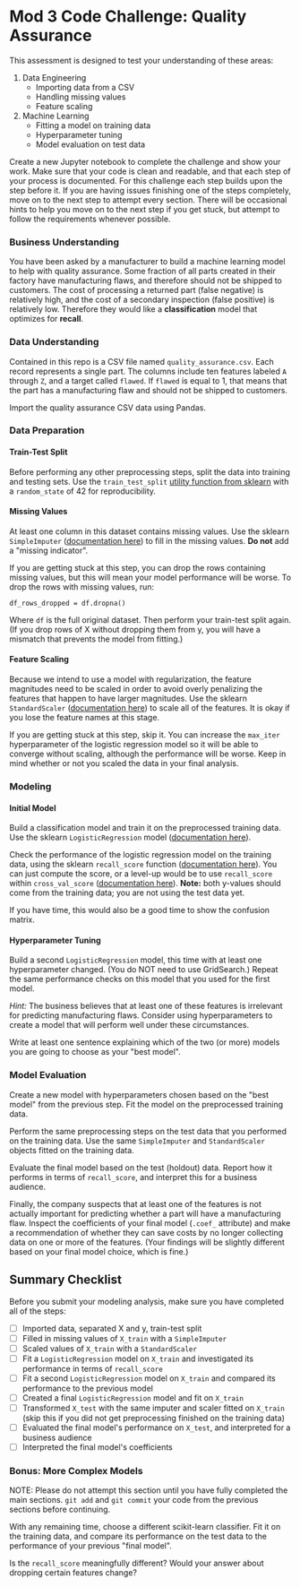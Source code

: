 # Mod 3 Code Challenge: Quality Assurance

This assessment is designed to test your understanding of these areas:

1. Data Engineering
    - Importing data from a CSV
    - Handling missing values
    - Feature scaling
2. Machine Learning
    - Fitting a model on training data
    - Hyperparameter tuning
    - Model evaluation on test data

Create a new Jupyter notebook to complete the challenge and show your work. Make sure that your code is clean and readable, and that each step of your process is documented. For this challenge each step builds upon the step before it. If you are having issues finishing one of the steps completely, move on to the next step to attempt every section.  There will be occasional hints to help you move on to the next step if you get stuck, but attempt to follow the requirements whenever possible.

### Business Understanding

You have been asked by a manufacturer to build a machine learning model to help with quality assurance.  Some fraction of all parts created in their factory have manufacturing flaws, and therefore should not be shipped to customers.  The cost of processing a returned part (false negative) is relatively high, and the cost of a secondary inspection (false positive) is relatively low.  Therefore they would like a **classification** model that optimizes for **recall**.

### Data Understanding

Contained in this repo is a CSV file named `quality_assurance.csv`.  Each record represents a single part.  The columns include ten features labeled `A` through `Z`, and a target called `flawed`.  If `flawed` is equal to 1, that means that the part has a manufacturing flaw and should not be shipped to customers.

Import the quality assurance CSV data using Pandas.

### Data Preparation

#### Train-Test Split

Before performing any other preprocessing steps, split the data into training and testing sets.  Use the `train_test_split` [utility function from sklearn](https://scikit-learn.org/stable/modules/generated/sklearn.model_selection.train_test_split.html) with a `random_state` of 42 for reproducibility.

#### Missing Values

At least one column in this dataset contains missing values.  Use the sklearn `SimpleImputer` ([documentation here](https://scikit-learn.org/stable/modules/generated/sklearn.impute.SimpleImputer.html)) to fill in the missing values.  **Do not** add a "missing indicator".

If you are getting stuck at this step, you can drop the rows containing missing values, but this will mean your model performance will be worse.  To drop the rows with missing values, run:

```
df_rows_dropped = df.dropna()
```

Where `df` is the full original dataset.  Then perform your train-test split again.  (If you drop rows of X without dropping them from y, you will have a mismatch that prevents the model from fitting.)

#### Feature Scaling

Because we intend to use a model with regularization, the feature magnitudes need to be scaled in order to avoid overly penalizing the features that happen to have larger magnitudes.  Use the sklearn `StandardScaler` ([documentation here](https://scikit-learn.org/stable/modules/generated/sklearn.preprocessing.StandardScaler.html)) to scale all of the features.  It is okay if you lose the feature names at this stage.

If you are getting stuck at this step, skip it.  You can increase the `max_iter` hyperparameter of the logistic regression model so it will be able to converge without scaling, although the performance will be worse.  Keep in mind whether or not you scaled the data in your final analysis.

### Modeling

#### Initial Model

Build a classification model and train it on the preprocessed training data. Use the sklearn `LogisticRegression` model ([documentation here](https://scikit-learn.org/stable/modules/generated/sklearn.linear_model.LogisticRegression.html)).

Check the performance of the logistic regression model on the training data, using the sklearn `recall_score` function ([documentation here](https://scikit-learn.org/stable/modules/generated/sklearn.metrics.recall_score.html)).  You can just compute the score, or a level-up would be to use `recall_score` within `cross_val_score` ([documentation here](https://scikit-learn.org/stable/modules/generated/sklearn.model_selection.cross_val_score.html)).  **Note:** both y-values should come from the training data; you are not using the test data yet.

If you have time, this would also be a good time to show the confusion matrix.

#### Hyperparameter Tuning

Build a second `LogisticRegression` model, this time with at least one hyperparameter changed.  (You do NOT need to use GridSearch.) Repeat the same performance checks on this model that you used for the first model.

_Hint:_ The business believes that at least one of these features is irrelevant for predicting manufacturing flaws.  Consider using hyperparameters to create a model that will perform well under these circumstances.

Write at least one sentence explaining which of the two (or more) models you are going to choose as your "best model".

### Model Evaluation

Create a new model with hyperparameters chosen based on the "best model" from the previous step.  Fit the model on the preprocessed training data.

Perform the same preprocessing steps on the test data that you performed on the training data.  Use the same `SimpleImputer` and `StandardScaler` objects fitted on the training data.

Evaluate the final model based on the test (holdout) data.  Report how it performs in terms of `recall_score`, and interpret this for a business audience.

Finally, the company suspects that at least one of the features is not actually important for predicting whether a part will have a manufacturing flaw.  Inspect the coefficients of your final model (`.coef_` attribute) and make a recommendation of whether they can save costs by no longer collecting data on one or more of the features.  (Your findings will be slightly different based on your final model choice, which is fine.)

## Summary Checklist

Before you submit your modeling analysis, make sure you have completed all of the steps:

 - [ ] Imported data, separated X and y, train-test split
 - [ ] Filled in missing values of `X_train` with a `SimpleImputer`
 - [ ] Scaled values of `X_train` with a `StandardScaler`
 - [ ] Fit a `LogisticRegression` model on `X_train` and investigated its performance in terms of `recall_score`
 - [ ] Fit a second `LogisticRegression` model on `X_train` and compared its performance to the previous model
 - [ ] Created a final `LogisticRegression` model and fit on `X_train`
 - [ ] Transformed `X_test` with the same imputer and scaler fitted on `X_train` (skip this if you did not get preprocessing finished on the training data)
 - [ ] Evaluated the final model's performance on `X_test`, and interpreted for a business audience
 - [ ] Interpreted the final model's coefficients

### Bonus: More Complex Models

NOTE: Please do not attempt this section until you have fully completed the main sections.  `git add` and `git commit` your code from the previous sections before continuing.

With any remaining time, choose a different scikit-learn classifier.  Fit it on the training data, and compare its performance on the test data to the performance of your previous "final model".

Is the `recall_score` meaningfully different?  Would your answer about dropping certain features change?
